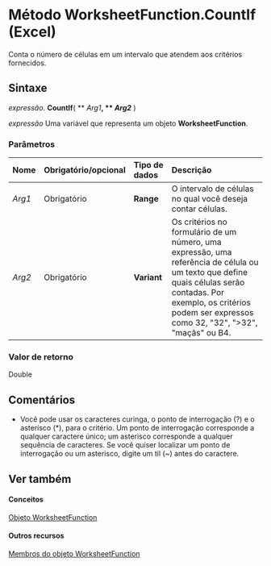 
# Método WorksheetFunction.CountIf (Excel)

Conta o número de células em um intervalo que atendem aos critérios fornecidos.


## Sintaxe

 _expressão_. **CountIf**( ** _Arg1_**, ** _Arg2_** )

 _expressão_ Uma variável que representa um objeto **WorksheetFunction**.


### Parâmetros



|**Nome**|**Obrigatório/opcional**|**Tipo de dados**|**Descrição**|
|:-----|:-----|:-----|:-----|
| _Arg1_|Obrigatório|**Range**|O intervalo de células no qual você deseja contar células.|
| _Arg2_|Obrigatório|**Variant**|Os critérios no formulário de um número, uma expressão, uma referência de célula ou um texto que define quais células serão contadas. Por exemplo, os critérios podem ser expressos como 32, "32", ">32", "maçãs" ou B4.|

### Valor de retorno

Double


## Comentários




- Você pode usar os caracteres curinga, o ponto de interrogação (?) e o asterisco (*), para o critério. Um ponto de interrogação corresponde a qualquer caractere único; um asterisco corresponde a qualquer sequência de caracteres. Se você quiser localizar um ponto de interrogação ou um asterisco, digite um til (~) antes do caractere.
    

## Ver também


#### Conceitos


[Objeto WorksheetFunction](7b1d5639-363d-632c-2cf0-2232562646b6.md)
#### Outros recursos


[Membros do objeto WorksheetFunction](6811ca87-4b53-0bff-88c9-30bf7497879a.md)